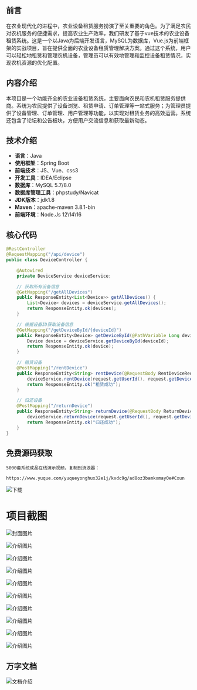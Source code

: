 ## 前言

在农业现代化的进程中，农业设备租赁服务扮演了至关重要的角色。为了满足农民对农机服务的便捷需求，提高农业生产效率，我们研发了基于vue技术的农业设备租赁系统。这是一个以Java为后端开发语言，MySQL为数据库，Vue.js为前端框架的实战项目，旨在提供全面的农业设备租赁管理解决方案。通过这个系统，用户可以轻松地租赁和管理农机设备，管理员可以有效地管理和监控设备租赁情况，实现农机资源的优化配置。

## 内容介绍

本项目是一个功能齐全的农业设备租赁系统，主要面向农民和农机租赁服务提供商。系统为农民提供了设备浏览、租赁申请、订单管理等一站式服务；为管理员提供了设备管理、订单管理、用户管理等功能，以实现对租赁业务的高效运营。系统还包含了论坛和公告板块，方便用户交流信息和获取最新动态。

## 技术介绍

- **语言**：Java
- **使用框架**：Spring Boot
- **前端技术**：JS、Vue、css3
- **开发工具**：IDEA/Eclipse
- **数据库**：MySQL 5.7/8.0
- **数据库管理工具**：phpstudy/Navicat
- **JDK版本**：jdk1.8
- **Maven**：apache-maven 3.8.1-bin
- **前端环境**：Node.Js 12\14\16

## 核心代码

```java
@RestController
@RequestMapping("/api/device")
public class DeviceController {

    @Autowired
    private DeviceService deviceService;

    // 获取所有设备信息
    @GetMapping("/getAllDevices")
    public ResponseEntity<List<Device>> getAllDevices() {
        List<Device> devices = deviceService.getAllDevices();
        return ResponseEntity.ok(devices);
    }

    // 根据设备ID获取设备信息
    @GetMapping("/getDeviceById/{deviceId}")
    public ResponseEntity<Device> getDeviceById(@PathVariable Long deviceId) {
        Device device = deviceService.getDeviceById(deviceId);
        return ResponseEntity.ok(device);
    }

    // 租赁设备
    @PostMapping("/rentDevice")
    public ResponseEntity<String> rentDevice(@RequestBody RentDeviceRequest request) {
        deviceService.rentDevice(request.getUserId(), request.getDeviceId());
        return ResponseEntity.ok("租赁成功");
    }

    // 归还设备
    @PostMapping("/returnDevice")
    public ResponseEntity<String> returnDevice(@RequestBody ReturnDeviceRequest request) {
        deviceService.returnDevice(request.getUserId(), request.getDeviceId());
        return ResponseEntity.ok("归还成功");
    }
}
```

## 免费源码获取

```
5000套系统成品在线演示视频，复制到流浪器： 
```
```
https://www.yuque.com/yuqueyonghux32e1j/kxdc9g/ad8oz3bamkxmay0e#Cxun
```
![下载](https://img12.360buyimg.com/ddimg/jfs/t1/339687/11/1349/28408/68ad865fF412d7877/adaa650483a100f2.jpg)

# 项目截图

![封面图片](https://img13.360buyimg.com/ddimg/jfs/t1/307493/18/26119/138948/689ea435Fc8d93d8c/a0f9e1ac5b68c549.jpg)

![介绍图片](https://img14.360buyimg.com/ddimg/jfs/t1/327686/6/4772/83855/689ea415F75f8dcea/9f1a9cab7ed1049a.jpg)

![介绍图片](https://img10.360buyimg.com/ddimg/jfs/t1/287628/5/21594/84302/689ea416Fbf3d3a65/578f02b696e9c199.jpg)

![介绍图片](https://img11.360buyimg.com/ddimg/jfs/t1/316245/39/26268/28250/689ea417Fa95160a9/e4724c039bdfd9c4.jpg)

![介绍图片](https://img12.360buyimg.com/ddimg/jfs/t1/320738/8/25615/35587/689ea418Fda32acbe/62e981cf484e380a.jpg)

![介绍图片](https://img14.360buyimg.com/ddimg/jfs/t1/311309/20/26926/28186/689ea41aFbced7ac0/ad18551897c31625.jpg)

![介绍图片](https://img14.360buyimg.com/ddimg/jfs/t1/304508/30/26488/49765/689ea41aF34f1aa42/92403bbf8f731a40.jpg)

![介绍图片](https://img14.360buyimg.com/ddimg/jfs/t1/325255/26/4728/35367/689ea41bF959041ef/13ffffe6771ecaa8.jpg)

![介绍图片](https://img14.360buyimg.com/ddimg/jfs/t1/323370/28/4962/34570/689ea41bF18849fc7/b4b099ff288d1f4a.jpg)

![介绍图片](https://img13.360buyimg.com/ddimg/jfs/t1/310801/6/26160/29327/689ea41cF22e55adb/254b8e056965a027.jpg)


## 万字文档
![文档介绍](https://img14.360buyimg.com/ddimg/jfs/t1/338393/1/3576/156947/68b1ad0cF74dc525c/ff9cd6c574295685.jpg)
